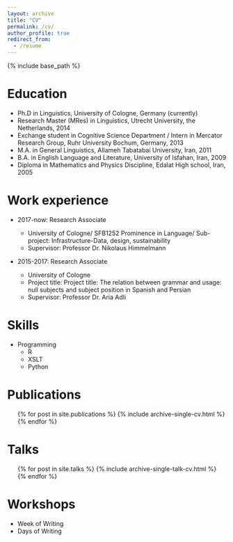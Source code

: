 ```yaml
---
layout: archive
title: "CV"
permalink: /cv/
author_profile: true
redirect_from:
  - /resume
---
```


{% include base_path %}

Education
======
* Ph.D in Linguistics, University of Cologne, Germany (currently)
* Research Master (MRes) in Linguistics, Utrecht University, the Netherlands, 2014
* Exchange student in Cognitive Science Department / Intern in Mercator Research Group, Ruhr University Bochum, Germany, 2013
* M.A. in General Linguistics, Allameh Tabatabai University, Iran, 2011
* B.A. in English Language and Literature, University of Isfahan, Iran, 2009
* Diploma in Mathematics and Physics Discipline, Edalat High school, Iran, 2005

Work experience
======
* 2017-now: Research Associate  
  * University of Cologne/ SFB1252 Prominence in Language/ Sub-project: Infrastructure-Data, design, sustainability
  * Supervisor: Professor Dr. Nikolaus Himmelmann

* 2015-2017: Research Associate
  * University of Cologne
  * Project title: Project title: The relation between grammar and usage: null subjects and subject position in Spanish and Persian
  * Supervisor: Professor Dr. Aria Adli
  
Skills
======
* Programming
  * R
  * XSLT
  * Python


Publications
======
  <ul>{% for post in site.publications %}
    {% include archive-single-cv.html %}
  {% endfor %}</ul>
  
Talks
======
  <ul>{% for post in site.talks %}
    {% include archive-single-talk-cv.html %}
  {% endfor %}</ul>
  
  
Workshops
======
* Week of Writing
* Days of Writing
